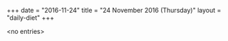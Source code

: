 +++
date = "2016-11-24"
title = "24 November 2016 (Thursday)"
layout = "daily-diet"
+++


\<no entries\>
